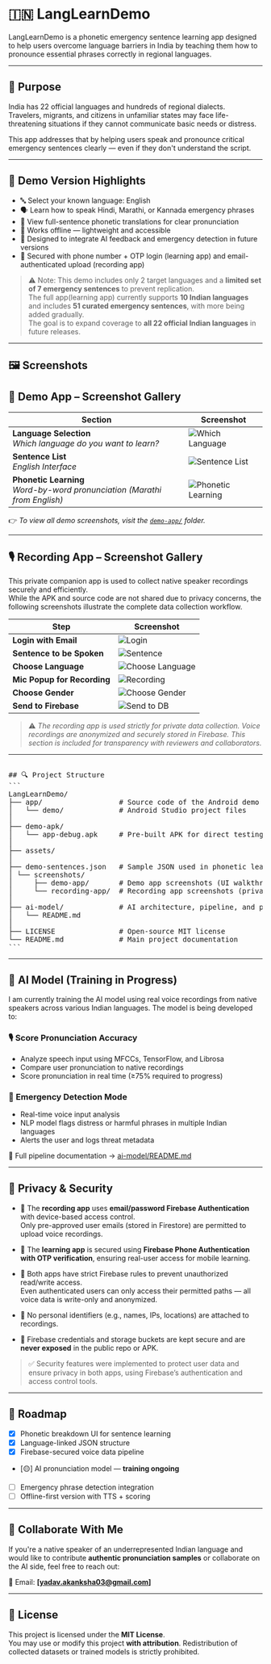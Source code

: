 # 🇮🇳 LangLearnDemo

LangLearnDemo is a phonetic emergency sentence learning app designed to help users overcome language barriers in India by teaching them how to pronounce essential phrases correctly in regional languages.

---

## 🧭 Purpose

India has 22 official languages and hundreds of regional dialects.  
Travelers, migrants, and citizens in unfamiliar states may face life-threatening situations if they cannot communicate basic needs or distress.

This app addresses that by helping users speak and pronounce critical emergency sentences clearly — even if they don't understand the script.

---

## 📱 Demo Version Highlights

- 🔤 Select your known language: English  
- 🗣️ Learn how to speak Hindi, Marathi, or Kannada emergency phrases  
- 📖 View full-sentence phonetic translations for clear pronunciation  
- 📶 Works offline — lightweight and accessible  
- 🎯 Designed to integrate AI feedback and emergency detection in future versions  
- 🔐 Secured with phone number + OTP login (learning app) and email-authenticated upload (recording app)

> ⚠️ Note: This demo includes only 2 target languages and a **limited set of 7 emergency sentences** to prevent replication.  
> The full app(learning app) currently supports **10 Indian languages** and includes **51 curated emergency sentences**, with more being added gradually.  
> The goal is to expand coverage to **all 22 official Indian languages** in future releases.


---

## 🖼️ Screenshots

## 📸 Demo App – Screenshot Gallery

| Section | Screenshot |
|--------|------------|
| **Language Selection** <br> _Which language do you want to learn?_ | ![Which Language](assets/screenshots/demo-app/language_sentences/which_lang_to_learn_en.jpg) |
| **Sentence List** <br> _English Interface_ | ![Sentence List](assets/screenshots/demo-app/language_sentences/sentences_en.jpg) |
| **Phonetic Learning** <br> _Word-by-word pronunciation (Marathi from English)_ | ![Phonetic Learning](assets/screenshots/demo-app/phonetic_learning/learning_marathi_from_english.jpg) |

👉 *To view all demo screenshots, visit the [`demo-app/`](assets/screenshots/demo-app/) folder.*

---

## 🎙️ Recording App – Screenshot Gallery

This private companion app is used to collect native speaker recordings securely and efficiently.  
While the APK and source code are not shared due to privacy concerns, the following screenshots illustrate the complete data collection workflow.

| Step | Screenshot |
|------|------------|
| **Login with Email** | ![Login](assets/screenshots/recording-app/01_login.webp) |
| **Sentence to be Spoken** | ![Sentence](assets/screenshots/recording-app/02_sentences.webp) |
| **Choose Language** | ![Choose Language](assets/screenshots/recording-app/03_choose_language.webp) |
| **Mic Popup for Recording** | ![Recording](assets/screenshots/recording-app/05_record.webp) |
| **Choose Gender** | ![Choose Gender](assets/screenshots/recording-app/06_choose_gender.webp) |
| **Send to Firebase** | ![Send to DB](assets/screenshots/recording-app/07_send_to_db.webp) |

> ⚠️ *The recording app is used strictly for private data collection. Voice recordings are anonymized and securely stored in Firebase. This section is included for transparency with reviewers and collaborators.*


---

<pre> 
## 🔍 Project Structure 
```
LangLearnDemo/ 
├── app/                  # Source code of the Android demo app 
│   └── demo/             # Android Studio project files 
│ 
├── demo-apk/ 
│   └── app-debug.apk     # Pre-built APK for direct testing 
│ 
├── assets/ 
│ 
├── demo-sentences.json   # Sample JSON used in phonetic learning 
│ └── screenshots/ 
│     ├── demo-app/       # Demo app screenshots (UI walkthrough) 
│     └── recording-app/  # Recording app screenshots (private app) 
│ 
├── ai-model/             # AI architecture, pipeline, and progress 
│   └── README.md 
│ 
├── LICENSE               # Open-source MIT license 
└── README.md             # Main project documentation 
```
</pre>


---

## 🧠 AI Model (Training in Progress)

I am currently training the AI model using real voice recordings from native speakers across various Indian languages. The model is being developed to:

### 🎙️ Score Pronunciation Accuracy
- Analyze speech input using MFCCs, TensorFlow, and Librosa
- Compare user pronunciation to native recordings
- Score pronunciation in real time (≥75% required to progress)

### 🚨 Emergency Detection Mode
- Real-time voice input analysis
- NLP model flags distress or harmful phrases in multiple Indian languages
- Alerts the user and logs threat metadata

📂 Full pipeline documentation → [ai-model/README.md](./ai-model/README.md)

---

## 🔐 Privacy & Security

- 🔐 The **recording app** uses **email/password Firebase Authentication** with device-based access control.  
  Only pre-approved user emails (stored in Firestore) are permitted to upload voice recordings.

- 📱 The **learning app** is secured using **Firebase Phone Authentication with OTP verification**, ensuring real-user access for mobile learning.

- 🔐 Both apps have strict Firebase rules to prevent unauthorized read/write access.  
  Even authenticated users can only access their permitted paths — all voice data is write-only and anonymized.

- 🚫 No personal identifiers (e.g., names, IPs, locations) are attached to recordings.

- 📂 Firebase credentials and storage buckets are kept secure and are **never exposed** in the public repo or APK.

> ✅ Security features were implemented to protect user data and ensure privacy in both apps, using Firebase’s authentication and access control tools.

---

## 📅 Roadmap

- [x] Phonetic breakdown UI for sentence learning
- [x] Language-linked JSON structure
- [x] Firebase-secured voice data pipeline
- [🟡] AI pronunciation model — **training ongoing**
- [ ] Emergency phrase detection integration
- [ ] Offline-first version with TTS + scoring

---

## 🤝 Collaborate With Me

If you're a native speaker of an underrepresented Indian language and would like to contribute **authentic pronunciation samples** or collaborate on the AI side, feel free to reach out:

📧 Email: **[yadav.akanksha03@gmail.com]**

---

## 📜 License

This project is licensed under the **MIT License**.  
You may use or modify this project **with attribution**. Redistribution of collected datasets or trained models is strictly prohibited.



